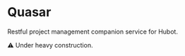 # Quasar
Restful project management companion service for Hubot.

:warning: Under heavy construction.